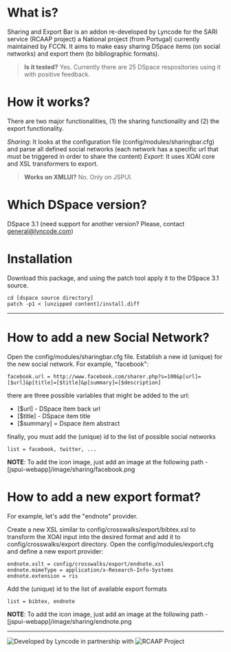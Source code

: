What is?
==========
Sharing and Export Bar is an addon re-developed by Lyncode for the SARI service (RCAAP project) a National project (from Portugal) currently maintained by FCCN. It aims to make easy sharing DSpace items (on social networks) and export them (to bibliographic formats).

> **Is it tested?**
> Yes. Currently there are 25 DSpace respositories using it with positive feedback.

How it works?
==========
There are two major functionalities, (1) the sharing functionality and (2) the export functionality. 

*Sharing*: It looks at the configuration file (config/modules/sharingbar.cfg) and parse all defined social networks (each network has a specific url that must be triggered in order to share the content)
*Export*: It uses XOAI core and XSL transformers to export.

> **Works on XMLUI?**
> No. Only on JSPUI.

Which DSpace version?
==========

DSpace 3.1 (need support for another version? Please, contact [general@lyncode.com](mailto:general@lyncode.com))

Installation
==========

Download this package, and using the patch tool apply it to the DSpace 3.1 source.

    cd [dspace source directory]
    patch -p1 < [unzipped content]/install.diff

---

How to add a new Social Network?
==========
Open the config/modules/sharingbar.cfg file. Establish a new id (unique) for the new social network. For example, "facebook":

    facebook.url = http://www.facebook.com/sharer.php?s=100&p[url]=[$url]&p[title]=[$title]&p[summary]=[$description]

there are three possible variables that might be added to the url:

* [$url] - DSpace Item back url
* [$title] - DSpace item title
* [$summary] = Dspace item abstract

finally, you must add the (unique) id to the list of possible social networks

    list = facebook, twitter, ...

**NOTE**: To add the icon image, just add an image at the following path - [jspui-webapp]/image/sharing/facebook.png

How to add a new export format?
==========
For example, let's add the "endnote" provider.

Create a new XSL similar to config/crosswalks/export/bibtex.xsl to transform the XOAI input into the desired format and add it to config/crosswalks/export directory.
Open the config/modules/export.cfg and define a new export provider:

    endnote.xslt = config/crosswalks/export/endnote.xsl
    endnote.mimeType = application/x-Research-Info-Systems
    endnote.extension = ris

Add the (unique) id to the list of available export formats

    list = bibtex, endnote

**NOTE**: To add the icon image, just add an image at the following path - [jspui-webapp]/image/sharing/endnote.png 

- - - 
![Developed by Lyncode](http://www.lyncode.com/images/lyncode/DevelopedBy.png) in partnership with ![RCAAP Project](http://pesquisa.biblioteca.iscte.pt/_img/logos/logo_rcaap.png)
